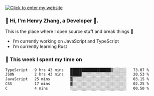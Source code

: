 [![Click to enter my website](https://github.com/zh30/zh30/assets/7930156/6ddf6875-8812-4d7d-bf56-316808426248)](https://zhanghe.dev) 

### 👋 Hi, I'm Henry Zhang, a Developer 🚀.

This is the place where I open source stuff and break things :rofl:

- I’m currently working on JavaScript and TypeScript
- I’m currently learning Rust

### 💪 This week I spent my time on

<!--START_SECTION:waka-->

```txt
TypeScript   9 hrs 43 mins   ██████████████████▒░░░░░░   73.07 %
JSON         2 hrs 43 mins   █████░░░░░░░░░░░░░░░░░░░░   20.53 %
JavaScript   25 mins         ▓░░░░░░░░░░░░░░░░░░░░░░░░   03.15 %
CSS          17 mins         ▓░░░░░░░░░░░░░░░░░░░░░░░░   02.25 %
C            4 mins          ░░░░░░░░░░░░░░░░░░░░░░░░░   00.50 %
```

<!--END_SECTION:waka-->
